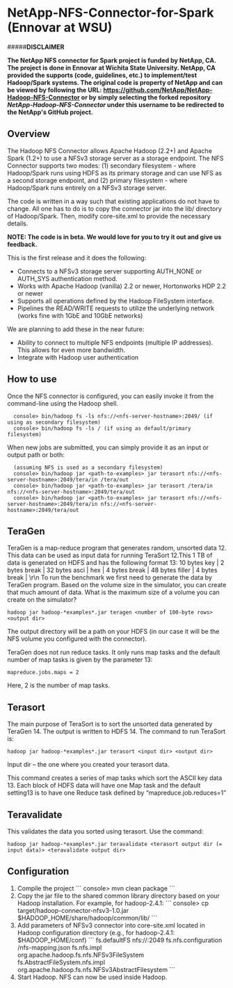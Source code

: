 NetApp-NFS-Connector-for-Spark (Ennovar at WSU)
===========================
#####**DISCLAIMER**

**The NetApp NFS connector for Spark project is funded by NetApp, CA. The project is done in Ennovar at Wichita State University. NetApp, CA provided the supports (code, guidelines, etc.) to implement/test Hadoop/Spark systems. The original code is property of NetApp and can be viewed by following the URL: https://github.com/NetApp/NetApp-Hadoop-NFS-Connector or by simply selecting the forked repository _NetApp-Hadoop-NFS-Connector_ under this username to be redirected to the NetApp's GitHub project.** 

Overview
-------------------------------------

The Hadoop NFS Connector allows Apache Hadoop (2.2+) and Apache Spark (1.2+) to use a NFSv3 storage server as a storage endpoint. The NFS Connector supports two modes: (1) secondary filesystem - where Hadoop/Spark runs using HDFS as its primary storage and can use NFS as a second storage endpoint, and (2) primary filesystem - where Hadoop/Spark runs entirely on a NFSv3 storage server. 

The code is written in a way such that existing applications do not have to change. All one has to do is to copy the connector jar into the lib/ directory of Hadoop/Spark. Then, modify core-site.xml to provide the necessary details.

**NOTE: The code is in beta. We would love for you to try it out and give us feedback.**

This is the first release and it does the following:
* Connects to a NFSv3 storage server supporting AUTH_NONE or AUTH_SYS authentication method.
* Works with Apache Hadoop (vanilla) 2.2 or newer, Hortonworks HDP 2.2 or newer 
* Supports all operations defined by the Hadoop FileSystem interface.
* Pipelines the READ/WRITE requests to utilize the underlying network (works fine with 1GbE and 10GbE networks)

We are planning to add these in the near future:
* Ability to connect to multiple NFS endpoints (multiple IP addresses). This allows for even more bandwidth.
* Integrate with Hadoop user authentication

How to use
-------------------------------------

Once the NFS connector is configured, you can easily invoke it from the command-line using the Hadoop shell.
```
  console> bin/hadoop fs -ls nfs://<nfs-server-hostname>:2049/ (if using as secondary filesystem)
  console> bin/hadoop fs -ls / (if using as default/primary filesystem)
```

When new jobs are submitted, you can simply provide it as an input or output path or both:
```
  (assuming NFS is used as a secondary filesystem)
  console> bin/hadoop jar <path-to-examples> jar terasort nfs://<nfs-server-hostname>:2049/tera/in /tera/out
  console> bin/hadoop jar <path-to-examples> jar terasort /tera/in nfs://<nfs-server-hostname>:2049/tera/out
  console> bin/hadoop jar <path-to-examples> jar terasort nfs://<nfs-server-hostname>:2049/tera/in nfs://<nfs-server-hostname>:2049/tera/out
```
TeraGen
------------------------------------
TeraGen is a map-reduce program that generates random, unsorted data 12. This data can be used as input data for running TeraSort 12.This 1 TB of data is generated on HDFS and has the following format 13: 
10 bytes key | 2 bytes break | 32 bytes asci | hex | 4 bytes break | 48 bytes filler | 4 bytes break | \r\n 
To run the benchmark we first need to generate the data by TeraGen program. Based on the volume size in the simulator, you can create that much amount of data. What is the maximum size of a volume you can create on the simulator?

```
hadoop jar hadoop-*examples*.jar teragen <number of 100-byte rows> <output dir>
```
The output directory will be a path on your HDFS (in our case it will be the NFS volume you configured with the connector).

TeraGen does not run reduce tasks. It only runs map tasks and the default number of map tasks is given by the parameter 13:
   ```
   mapreduce.jobs.maps = 2
   ```
Here, 2 is the number of map tasks.

Terasort
------------------------------------
The main purpose of TeraSort is to sort the unsorted data generated by TeraGen 14. The output is written to HDFS 14. 
The command to run TeraSort is: 
```
hadoop jar hadoop-*examples*.jar terasort <input dir> <output dir>
```
Input
 dir – the one where you created your terasort data.

This command creates a series of map tasks which sort the ASCII key data 13. Each block of HDFS data will have one Map task and the default setting13 is to have one Reduce task defined by “mapreduce.job.reduces=1”

Teravalidate
------------------------------------
This validates the data you sorted using terasort. Use the command: 
```
hadoop jar hadoop-*examples*.jar teravalidate <terasort output dir (= input data)> <teravalidate output dir> 
```

Configuration
-------------------------------------
<ol>
<li>Compile the project
```
console> mvn clean package
```
</li>
<li>Copy the jar file to the shared common library directory based on your Hadoop installation. For example, for hadoop-2.4.1:
```
console> cp target/hadoop-connector-nfsv3-1.0.jar $HADOOP_HOME/share/hadoop/common/lib/
```
</li>
<li>Add parameters of NFSv3 connector into core-site.xml located in Hadoop configuration directory (e.g., for hadoop-2.4.1: $HADOOP_HOME/conf)
```
  <!-- If NFS should be the primary/default filesystem -->
  <property>
      <name>fs.defaultFS</name>
      <value>nfs://<nfsserver>:2049</value>
  </property>
  <property>
      <name>fs.nfs.configuration</name>
      <value><path-to-json-configuration-file>/nfs-mapping.json</value>
  </property>
  <property>
  <name>fs.nfs.impl</name>
      <value>org.apache.hadoop.fs.nfs.NFSv3FileSystem</value>
  </property>
      <property>
      <name>fs.AbstractFileSystem.nfs.impl</name>
      <value>org.apache.hadoop.fs.nfs.NFSv3AbstractFilesystem</value>
  </property>
```
</li>
<li>Start Hadoop. NFS can now be used inside Hadoop. </li>
<ol>


